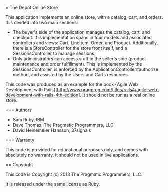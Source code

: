 = The Depot Online Store
 
This application implements an online store, with a catalog, cart, and orders.
It is divided into two main sections:

* The buyer's side of the application manages the catalog, cart, 
  and checkout. It is implementation spans in four models and associated
  controllers and views: Cart, LineItem, Order, and Product.  Additionally,
  there is a StoreController for the store front itself, and a
  SessionsController to manage sessions.
* Only administrators can access stuff in the seller's side
  (product maintenance and order fulfillment).  This is implemented by the
  SessionsController, is enforced by the ApplicationController#authorize
  method, and assisted by the Users and Carts resources.

This code was produced as an example for the book {Agile Web Development with
Rails}[http://www.pragprog.com/titles/rails4/agile-web-development-with-rails-4th-edition]. It should not be 
run as a real online store.

=== Authors

 * Sam Ruby, IBM
 * Dave Thomas, The Pragmatic Programmers, LLC
 * David Heinemeier Hansson, 37signals

=== Warranty

This code is provided for educational purposes only, and comes with 
absolutely no warranty. It should not be used in live applications.

== Copyright

This code is Copyright (c) 2013 The Pragmatic Programmers, LLC.
 
It is released under the same license as Ruby.
